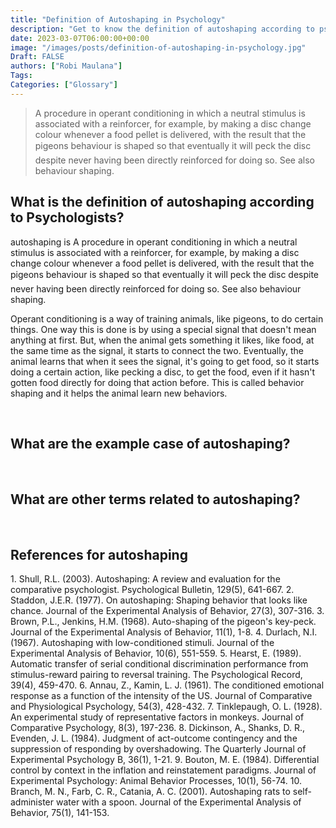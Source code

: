 ```yaml
---
title: "Definition of Autoshaping in Psychology"
description: "Get to know the definition of autoshaping according to psychologists."
date: 2023-03-07T06:00:00+00:00
image: "/images/posts/definition-of-autoshaping-in-psychology.jpg"
Draft: FALSE
authors: ["Robi Maulana"]
Tags: 
Categories: ["Glossary"]
---
```






> A procedure in operant conditioning in which a neutral stimulus is associated with a reinforcer, for example, by making a disc change colour whenever a food pellet is delivered, with the result that the pigeons behaviour is shaped so that eventually it will peck the disc despite never having been directly reinforced for doing so. See also behaviour shaping.

## What is the definition of autoshaping according to Psychologists?

autoshaping is A procedure in operant conditioning in which a neutral stimulus is associated with a reinforcer, for example, by making a disc change colour whenever a food pellet is delivered, with the result that the pigeons behaviour is shaped so that eventually it will peck the disc despite never having been directly reinforced for doing so. See also behaviour shaping.

Operant conditioning is a way of training animals, like pigeons, to do certain things. One way this is done is by using a special signal that doesn't mean anything at first. But, when the animal gets something it likes, like food, at the same time as the signal, it starts to connect the two. Eventually, the animal learns that when it sees the signal, it's going to get food, so it starts doing a certain action, like pecking a disc, to get the food, even if it hasn't gotten food directly for doing that action before. This is called behavior shaping and it helps the animal learn new behaviors.

 

## What are the example case of autoshaping?

 

## What are other terms related to autoshaping?

 

## References for autoshaping

1\. Shull, R.L. (2003). Autoshaping: A review and evaluation for the comparative psychologist. Psychological Bulletin, 129(5), 641-667. 2. Staddon, J.E.R. (1977). On autoshaping: Shaping behavior that looks like chance. Journal of the Experimental Analysis of Behavior, 27(3), 307-316. 3. Brown, P.L., Jenkins, H.M. (1968). Auto-shaping of the pigeon's key-peck. Journal of the Experimental Analysis of Behavior, 11(1), 1-8. 4. Durlach, N.I. (1967). Autoshaping with low-conditioned stimuli. Journal of the Experimental Analysis of Behavior, 10(6), 551-559. 5. Hearst, E. (1989). Automatic transfer of serial conditional discrimination performance from stimulus-reward pairing to reversal training. The Psychological Record, 39(4), 459-470. 6. Annau, Z., Kamin, L. J. (1961). The conditioned emotional response as a function of the intensity of the US. Journal of Comparative and Physiological Psychology, 54(3), 428-432. 7. Tinklepaugh, O. L. (1928). An experimental study of representative factors in monkeys. Journal of Comparative Psychology, 8(3), 197-236. 8. Dickinson, A., Shanks, D. R., Evenden, J. L. (1984). Judgment of act-outcome contingency and the suppression of responding by overshadowing. The Quarterly Journal of Experimental Psychology B, 36(1), 1-21. 9. Bouton, M. E. (1984). Differential control by context in the inflation and reinstatement paradigms. Journal of Experimental Psychology: Animal Behavior Processes, 10(1), 56-74. 10. Branch, M. N., Farb, C. R., Catania, A. C. (2001). Autoshaping rats to self-administer water with a spoon. Journal of the Experimental Analysis of Behavior, 75(1), 141-153.
